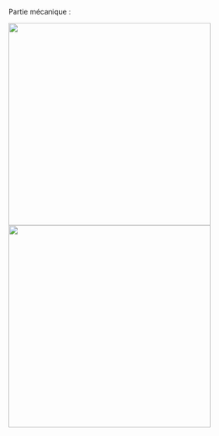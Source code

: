 Partie mécanique :

<img src="servo_S-0008.jpg" width="400">
<img src="Modélisation_support_photores.jpg" width="400">
